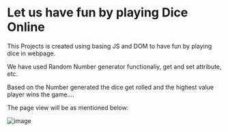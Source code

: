 # Let us have fun by playing Dice Online

This Projects is created using basing JS and DOM to have fun by playing dice in webpage.

We have used Random Number generator functionaliy, get and set attribute, etc.

Based on the Number generated the dice get rolled and the highest value player wins the game....

The page view will be as mentioned below:

![image](https://github.com/saranyaravi27/Dice-Challenge/assets/53142395/ad8887e2-eb5f-4da6-8408-f65ebd221126)

